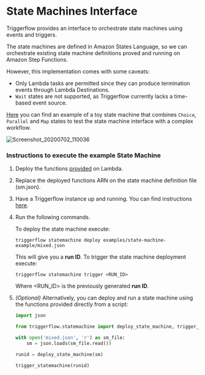 # State Machines Interface

Triggerflow provides an interface to orchestrate state machines using events and triggers.

The state machines are defined in Amazon States Language, so we can orchestrate existing state machine definitions proved
and running on Amazon Step Functions.

However, this implementation comes with some caveats:
- Only Lambda tasks are permitted since they can produce termination events through Lambda Destinations.
- `Wait` states are not supported, as Triggerflow currently lacks a time-based event source.

 [Here](/examples/state-machine-example) you can find an example of a toy state machine that combines `Choice`,
 `Parallel` and `Map` states to test the state machine interface with a complex workflow. 
 
 ![Screenshot_20200702_110036](https://user-images.githubusercontent.com/33722759/86339016-5c981680-bc53-11ea-88fb-53d1b8880da9.png)
 
 ### Instructions to execute the example State Machine
 
 1. Deploy the functions [provided](/examples/state-machine-example/functions) on Lambda.
 
 2. Replace the deployed functions ARN on the state machine definition file (sm.json).
 
 3. Have a Triggerflow instance up and running. You can find instructions [here](/docs/LOCAL_INSTALL.md).

 4. Run the following commands.
 
    To deploy the state machine execute:
    ```
    triggerflow statemachine deploy examples/state-machine-example/mixed.json
    ``` 
    This will give you a **run ID**.
    To trigger the state machine deployment execute:
    ```
    triggerflow statemachine trigger <RUN_ID>
    ```
    Where <RUN_ID> is the previously generated **run ID**.
 
 5. *(Optional)* Alternatively, you can deploy and run a state machine using the functions provided directly from a 
 script:
    ```python
    import json
    
    from triggerflow.statemachine import deploy_state_machine, trigger_statemachine
    
    with open('mixed.json', 'r') as sm_file:
        sm = json.loads(sm_file.read())
    
    runid = deploy_state_machine(sm)
    
    trigger_statemachine(runid)
    ``` 